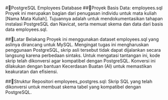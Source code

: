 #📝PostgreSQL Employees Database
##📑Proyek Basis Data: employees.sql
Proyek ini merupakan bagian dari penugasan individu untuk mata kuliah [Nama Mata Kuliah]. Tujuannya adalah untuk mendokumentasikan tahapan instalasi PostgreSQL dan Navicat, serta memuat skema dan data dari basis data employees.sql.

##📜Latar Belakang
Proyek ini menggunakan dataset employees.sql yang aslinya dirancang untuk MySQL. Mengingat tugas ini mengharuskan penggunaan PostgreSQL, skrip asli tersebut tidak dapat dijalankan secara langsung karena perbedaan sintaks. Untuk mengatasi tantangan ini, kode skrip telah dikonversi agar kompatibel dengan PostgreSQL. Konversi ini dilakukan dengan bantuan Kecerdasan Buatan (AI) untuk memastikan keakuratan dan efisiensi.

##📁Struktur Repositori
employees_postgres.sql: Skrip SQL yang telah dikonversi untuk membuat skema tabel yang kompatibel dengan PostgreSQL.
